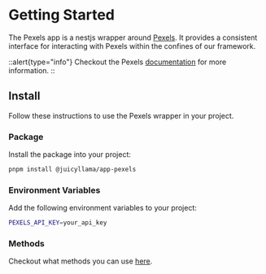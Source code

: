 # Getting Started

The Pexels app is a nestjs wrapper around [Pexels](https://www.pexels.com). It provides a consistent interface for interacting with Pexels within the confines of our framework.

::alert{type="info"}
Checkout the Pexels [documentation](https://www.pexels.com/api/documentation/#introduction) for more information.
::

## Install

Follow these instructions to use the Pexels wrapper in your project.

### Package

Install the package into your project:

```bash
pnpm install @juicyllama/app-pexels
```

### Environment Variables

Add the following environment variables to your project:

```bash
PEXELS_API_KEY=your_api_key
```

### Methods

Checkout what methods you can use [here](/apps/pexels/methods).
